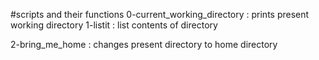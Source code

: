 #scripts and their functions
0-current_working_directory : prints present working directory
1-listit : list contents of directory

2-bring_me_home : changes present directory to home directory
